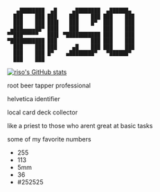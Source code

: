 ```
   ▄████████  ▄█     ▄████████  ▄██████▄  
  ███    ███ ███    ███    ███ ███    ███ 
  ███    ███ ███▌   ███    █▀  ███    ███ 
 ▄███▄▄▄▄██▀ ███▌   ███        ███    ███ 
▀▀███▀▀▀▀▀   ███▌ ▀███████████ ███    ███ 
▀███████████ ███           ███ ███    ███ 
  ███    ███ ███     ▄█    ███ ███    ███ 
  ███    ███ █▀    ▄████████▀   ▀██████▀  
  ███    ███                              
```

[![riso's GitHub stats](https://github-readme-stats.vercel.app/api?username=risograph&show_icons=true&theme=dracula)](https://github.com/risograph/github-readme-stats)

root beer tapper professional

helvetica identifier 

local card deck collector

like a priest to those who arent great at basic tasks

some of my favorite numbers

- 255
- 113
- 5mm
- 36
- #252525
